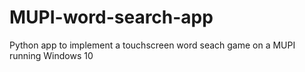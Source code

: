 # MUPI-word-search-app
Python app to implement a touchscreen word seach game on a MUPI running Windows 10
